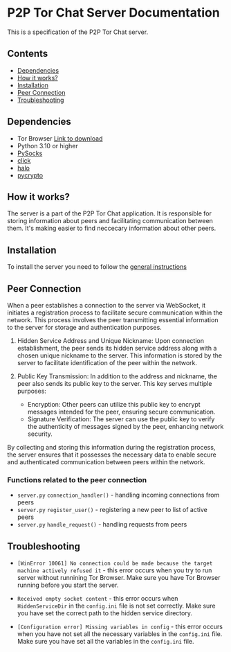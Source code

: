 # P2P Tor Chat Server Documentation

This is a specification of the P2P Tor Chat server.

## Contents

- [Dependencies](#dependencies)
- [How it works?](#how-it-works)
- [Installation](#installation)
- [Peer Connection](#peer-connection)
- [Troubleshooting](#troubleshooting)

## Dependencies

- Tor Browser [Link to download](https://www.torproject.org/download/)
- Python 3.10 or higher
- [PySocks](https://pypi.org/project/PySocks/)
- [click](https://pypi.org/project/click/)
- [halo](https://pypi.org/project/halo/)
- [pycrypto](https://pypi.org/project/pycrypto/)


## How it works?

The server is a part of the P2P Tor Chat application. It is responsible for storing information about peers and facilitating communication between them. It's making easier to find neccecary information about other peers.

## Installation

To install the server you need to follow the [general instructions](https://github.com/TomaszAgent/Peer2Peer-with-tor/blob/main/docs/INSTALL.md)

## Peer Connection

When a peer establishes a connection to the server via WebSocket, it initiates a registration process to facilitate secure communication within the network. This process involves the peer transmitting essential information to the server for storage and authentication purposes.

1. Hidden Service Address and Unique Nickname: Upon connection establishment, the peer sends its hidden service address along with a chosen unique nickname to the server. This information is stored by the server to facilitate identification of the peer within the network.

2. Public Key Transmission: In addition to the address and nickname, the peer also sends its public key to the server. This key serves multiple purposes:
    - Encryption: Other peers can utilize this public key to encrypt messages intended for the peer, ensuring secure communication.
    - Signature Verification: The server can use the public key to verify the authenticity of messages signed by the peer, enhancing network security.

By collecting and storing this information during the registration process, the server ensures that it possesses the necessary data to enable secure and authenticated communication between peers within the network.

### Functions related to the peer connection

- `server.py` `connection_handler()` - handling incoming connections from peers
- `server.py` `register_user()` - registering a new peer to list of active peers
- `server.py` `handle_request()` - handling requests from peers

## Troubleshooting

- `[WinError 10061] No connection could be made because the target machine actively refused it` - this error occurs when you try to run server without runnining Tor Browser. Make sure you have Tor Browser running before you start the server.

- `Received empty socket content` - this error occurs when `HiddenServiceDir` in the `config.ini` file is not set correctly. Make sure you have set the correct path to the hidden service directory.

- `[Configuration error] Missing variables in config` - this error occurs when you have not set all the necessary variables in the `config.ini` file. Make sure you have set all the variables in the `config.ini` file.
